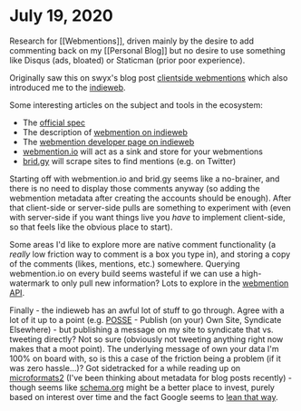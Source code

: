 # July 19, 2020

Research for [[Webmentions]], driven mainly by the desire to add commenting back on my [[Personal Blog]] but no desire to use something like Disqus (ads, bloated) or Staticman (prior poor experience).

Originally saw this on swyx's blog post [clientside webmentions] which also introduced me to the [indieweb].

Some interesting articles on the subject and tools in the ecosystem:
- The [official spec]
- The description of [webmention on indieweb]
- The [webmention developer page on indieweb]
- [webmention.io] will act as a sink and store for your webmentions
- [brid.gy] will scrape sites to find mentions (e.g. on Twitter)

Starting off with webmention.io and brid.gy seems like a no-brainer, and there is no need to display those comments anyway (so adding the webmention metadata after creating the accounts should be enough).  After that client-side or server-side pulls are something to experiment with (even with server-side if you want things live you *have* to implement client-side, so that feels like the obvious place to start).

Some areas I'd like to explore more are native comment functionality (a _really_ low friction way to comment is a box you type in), and storing a copy of the comments (likes, mentions, etc.) somewhere.  Querying webmention.io on every build seems wasteful if we can use a high-watermark to only pull new information?  Lots to explore in the [webmention API].

Finally - the indieweb has an awful lot of stuff to go through.  Agree with a lot of it up to a point (e.g. [POSSE] - Publish (on your) Own Site, Syndicate Elsewhere) - but publishing a message on my site to syndicate that vs. tweeting directly?  Not so sure (obviously not tweeting anything right now makes that a moot point).  The underlying message of own your data I'm 100% on board with, so is this a case of the friction being a problem (if it was zero hassle...)?  Got sidetracked for a while reading up on [microformats2] (I've been thinking about metadata for blog posts recently) - though seems like [schema.org] might be a better place to invest, purely based on interest over time and the fact Google seems to [lean that way][Google structured data].

[clientside webmentions]: https://www.swyx.io/writing/clientside-webmentions/
[indieweb]: https://indieweb.org/
[official spec]: https://www.w3.org/TR/2017/REC-webmention-20170112/
[webmention on indieweb]: https://indieweb.org/Webmention
[webmention developer page on indieweb]: https://indieweb.org/Webmention-developer
[webmention.io]: https://webmention.io/
[brid.gy]: https://brid.gy/
[POSSE]: https://indieweb.org/POSSE
[webmention API]: https://github.com/aaronpk/webmention.io#api
[microformats2]: http://microformats.org/wiki/microformats2
[schema.org]: https://schema.org/
[Google structured data]: https://developers.google.com/search/docs/guides/intro-structured-data